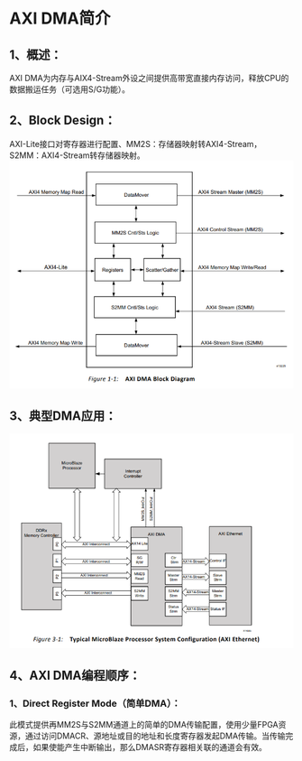 # AXI DMA简介
## 1、概述：
AXI DMA为内存与AIX4-Stream外设之间提供高带宽直接内存访问，释放CPU的数据搬运任务（可选用S/G功能）。
## 2、Block Design：
AXI-Lite接口对寄存器进行配置、MM2S：存储器映射转AXI4-Stream，S2MM：AXI4-Stream转存储器映射。![alt text](image-1.png)
## 3、典型DMA应用：
![alt text](image.png)
## 4、AXI DMA编程顺序：
### 1、Direct Register Mode（简单DMA）：
此模式提供再MM2S与S2MM通道上的简单的DMA传输配置，使用少量FPGA资源，通过访问DMACR、源地址或目的地址和长度寄存器发起DMA传输。当传输完成后，如果使能产生中断输出，那么DMASR寄存器相关联的通道会有效。

